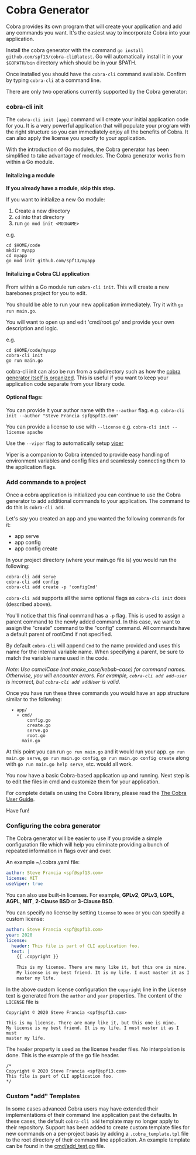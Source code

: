 # Cobra Generator

Cobra provides its own program that will create your application and add any
commands you want. It's the easiest way to incorporate Cobra into your application.

Install the cobra generator with the command `go install github.com/spf13/cobra-cli@latest`. 
Go will automatically install it in your `$GOPATH/bin` directory which should be in your $PATH. 

Once installed you should have the `cobra-cli` command available. Confirm by typing `cobra-cli` at a 
command line. 

There are only two operations currently supported by the Cobra generator: 

### cobra-cli init

The `cobra-cli init [app]` command will create your initial application code
for you. It is a very powerful application that will populate your program with
the right structure so you can immediately enjoy all the benefits of Cobra. 
It can also apply the license you specify to your application.

With the introduction of Go modules, the Cobra generator has been simplified to
take advantage of modules. The Cobra generator works from within a Go module. 

#### Initalizing a module

__If you already have a module, skip this step.__

If you want to initialize a new Go module: 

 1. Create a new directory 
 2. `cd` into that directory
 3. run `go mod init <MODNAME>`

e.g. 
```
cd $HOME/code 
mkdir myapp
cd myapp
go mod init github.com/spf13/myapp
```

#### Initalizing a Cobra CLI application

From within a Go module run `cobra-cli init`. This will create a new barebones project
for you to edit. 

You should be able to run your new application immediately. Try it with 
`go run main.go`. 

You will want to open up and edit 'cmd/root.go' and provide your own description and logic. 

e.g.
```
cd $HOME/code/myapp
cobra-cli init
go run main.go
```

cobra-cli init can also be run from a subdirectory such as how the [cobra generator itself is organized](https://github.com/spf13/cobra-cli).
This is useful if you want to keep your application code separate from your library code.

#### Optional flags:
You can provide it your author name with the `--author` flag. 
e.g. `cobra-cli init --author "Steve Francia spf@spf13.com"`

You can provide a license to use with `--license` 
e.g. `cobra-cli init --license apache`

Use the `--viper` flag to automatically setup [viper](https://github.com/spf13/viper)

Viper is a companion to Cobra intended to provide easy handling of environment variables and config files and seamlessly connecting them to the application flags.

### Add commands to a project

Once a cobra application is initialized you can continue to use the Cobra generator to 
add additional commands to your application. The command to do this is `cobra-cli add`. 

Let's say you created an app and you wanted the following commands for it:

* app serve
* app config
* app config create

In your project directory (where your main.go file is) you would run the following:

```
cobra-cli add serve
cobra-cli add config
cobra-cli add create -p 'configCmd'
```

`cobra-cli add` supports all the same optional flags as `cobra-cli init` does (described above).

You'll notice that this final command has a `-p` flag. This is used to assign a
parent command to the newly added command. In this case, we want to assign the
"create" command to the "config" command. All commands have a default parent of rootCmd if not specified.  

By default `cobra-cli` will append `Cmd` to the name provided and uses this name for the internal variable name. When specifying a parent, be sure to match the variable name used in the code. 

*Note: Use camelCase (not snake_case/kebab-case) for command names.
Otherwise, you will encounter errors.
For example, `cobra-cli add add-user` is incorrect, but `cobra-cli add addUser` is valid.*

Once you have run these three commands you would have an app structure similar to
the following:

```
  ▾ app/
    ▾ cmd/
        config.go
        create.go
        serve.go
        root.go
      main.go
```

At this point you can run `go run main.go` and it would run your app. `go run
main.go serve`, `go run main.go config`, `go run main.go config create` along
with `go run main.go help serve`, etc. would all work.

You now have a basic Cobra-based application up and running. Next step is to edit the files in cmd and customize them for your application.

For complete details on using the Cobra library, please read the [The Cobra User Guide](https://github.com/spf13/cobra/blob/master/user_guide.md#using-the-cobra-library).

Have fun!

### Configuring the cobra generator

The Cobra generator will be easier to use if you provide a simple configuration
file which will help you eliminate providing a bunch of repeated information in
flags over and over.

An example ~/.cobra.yaml file:

```yaml
author: Steve Francia <spf@spf13.com>
license: MIT
useViper: true
```

You can also use built-in licenses. For example, **GPLv2**, **GPLv3**, **LGPL**,
**AGPL**, **MIT**, **2-Clause BSD** or **3-Clause BSD**.

You can specify no license by setting `license` to `none` or you can specify
a custom license:

```yaml
author: Steve Francia <spf@spf13.com>
year: 2020
license:
  header: This file is part of CLI application foo.
  text: |
    {{ .copyright }}

    This is my license. There are many like it, but this one is mine.
    My license is my best friend. It is my life. I must master it as I must
    master my life.
```

In the above custom license configuration the `copyright` line in the License
text is generated from the `author` and `year` properties. The content of the
`LICENSE` file is

```
Copyright © 2020 Steve Francia <spf@spf13.com>

This is my license. There are many like it, but this one is mine.
My license is my best friend. It is my life. I must master it as I must
master my life.
```

The `header` property is used as the license header files. No interpolation is
done. This is the example of the go file header.
```
/*
Copyright © 2020 Steve Francia <spf@spf13.com>
This file is part of CLI application foo.
*/
```

### Custom "add" Templates

In some cases advanced Cobra users may have extended their implementations of
their command line application past the defaults. In these cases, the default
`cobra-cli add` template may no longer apply to their repository. Support has
been added to create custom template files for new commands on a per-project
basis by adding a `.cobra_template.tpl` file to the root directory of their
command line application. An example template can be found in the
[cmd/add_test.go](https://www.github.com/spf13/cobra-cli/blob/main/cmd/add_test.go) file.
